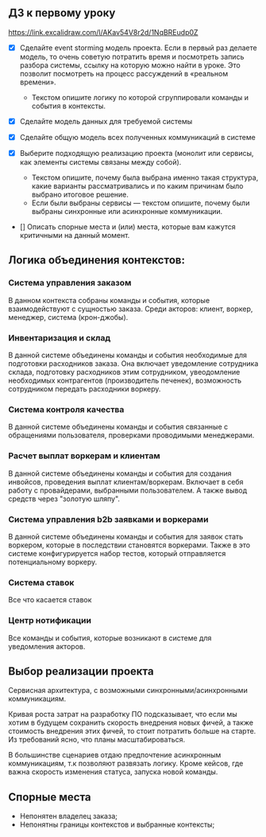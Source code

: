 ## ДЗ к первому уроку

https://link.excalidraw.com/l/AKav54V8r2d/1NqBREudp0Z

- [x] Сделайте event storming модель проекта. Если в первый раз делаете модель, то очень советую потратить время и посмотреть запись разбора системы, ссылку на которую можно найти в уроке. Это позволит посмотреть на процесс рассуждений в «реальном времени».
    * Текстом опишите логику по которой сгруппировали команды и события в контексты.

- [x] Сделайте модель данных для требуемой системы

- [x] Сделайте общую модель всех полученных коммуникаций в системе

- [x] Выберите подходящую реализацию проекта (монолит или сервисы, как элементы системы связаны между собой).
    * Текстом опишите, почему была выбрана именно такая структура, какие варианты рассматривались и по каким причинам было выбрано итоговое решение.
    * Если были выбраны сервисы — текстом опишите, почему были выбраны синхронные или асинхронные коммуникации.

- [] Описать спорные места и (или) места, которые вам кажутся критичными на данный момент.


## Логика объединения контекстов:

### Система управления заказом
В данном контекста собраны команды и события, которые взаимодействуют с сущностью заказа. Среди акторов: клиент, воркер, менеджер, система (крон-джобы).

### Инвентаризация и склад
В данной системе объединены команды и события необходимые для подготовки расходников заказа. Она включает уведомление сотрудника склада, подготовку расходников этим сотрудником, увеодомление необходимых контрагентов (производитель печенек), возможность сотрудником передать расходники воркеру.

### Система контроля качества
В данной системе объединены команды и события связанные с обращениями пользователя, проверками проводимыми менеджерами.

### Расчет выплат воркерам и клиентам
В данной системе объединены команды и события для создания инвойсов, проведения выплат клиентам/воркерам. Включает в себя работу с провайдерами, выбранными пользователем. А также вывод средств через "золотую шляпу".

### Система управления b2b заявками и воркерами
В данной системе объединены команды и события для заявок стать воркером, которые в последствии становятся воркерами. Также в это системе конфигурируется набор тестов, который отправляется потенциальному воркеру.

### Система ставок
Все что касается ставок

### Центр нотификации
Все команды и события, которые возникают в системе для уведомления акторов.

## Выбор реализации проекта

Сервисная архитектура, с возможными синхронными/асинхронными коммуникациям. 

Кривая роста затрат на разработку ПО подсказывает, что если мы хотим в будущем сохранить скорость внедрения новых фичей, а также стоимость внедрения этих фичей, то стоит потратить больше на старте. Из требований ясно, что планы масштабироваться.

В большинстве сценариев отдаю предпочтение асинхронным коммуникациям, т.к позволяют развязать логику. Кроме кейсов, где важна скорость изменения статуса, запуска новой команды.

## Спорные места

* Непонятен владелец заказа;
* Непонятны границы контекстов и выбранные контексты;
